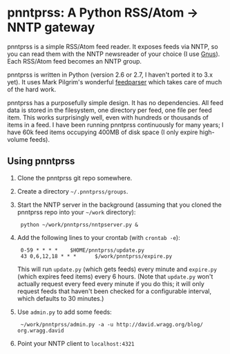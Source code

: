 # pnntprss: A Python RSS/Atom -> NNTP gateway

pnntprss is a simple RSS/Atom feed reader.  It exposes feeds via NNTP,
so you can read them with the NNTP newsreader of your choice (I use
[Gnus](http://gnus.org/)).  Each RSS/Atom feed becomes an NNTP group.

pnntprss is written in Python (version 2.6 or 2.7, I haven't ported it
to 3.x yet).  It uses Mark Pilgrim's wonderful
[feedparser](http://code.google.com/p/feedparser/) which takes care of
much of the hard work.

pnntprss has a purposefully simple design.  It has no dependencies.
All feed data is stored in the filesystem, one directory per feed, one
file per feed item.  This works surprisingly well, even with hundreds
or thousands of items in a feed.  I have been running pnntprss
continuously for many years; I have 60k feed items occupying 400MB
of disk space (I only expire high-volume feeds).

## Using pnntprss

1. Clone the pnntprss git repo somewhere.

2. Create a directory `~/.pnntprss/groups`.

3. Start the NNTP server in the background (assuming that you cloned
   the pnntprss repo into your `~/work` directory):

        python ~/work/pnntprss/nntpserver.py &

4. Add the following lines to your crontab (with `crontab -e`):

        0-59 * * * *    $HOME/pnntprss/update.py
        43 0,6,12,18 * * *      $/work/pnntprss/expire.py

   This will run `update.py` (which gets feeds) every minute and
   `expire.py` (which expires feed items) every 6 hours. (Note that
   `update.py` won't actually request every feed every minute if you do
   this; it will only request feeds that haven't been checked for a
   configurable interval, which defaults to 30 minutes.)

5. Use `admin.py` to add some feeds:

        ~/work/pnntprss/admin.py -a -u http://david.wragg.org/blog/ org.wragg.david

6. Point your NNTP client to `localhost:4321`
